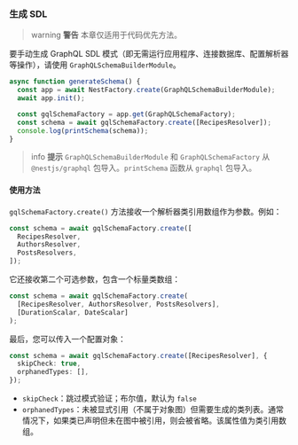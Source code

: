 ### 生成 SDL

> warning **警告** 本章仅适用于代码优先方法。

要手动生成 GraphQL SDL 模式（即无需运行应用程序、连接数据库、配置解析器等操作），请使用 `GraphQLSchemaBuilderModule`。

```typescript
async function generateSchema() {
  const app = await NestFactory.create(GraphQLSchemaBuilderModule);
  await app.init();

  const gqlSchemaFactory = app.get(GraphQLSchemaFactory);
  const schema = await gqlSchemaFactory.create([RecipesResolver]);
  console.log(printSchema(schema));
}
```

> info **提示** `GraphQLSchemaBuilderModule` 和 `GraphQLSchemaFactory` 从 `@nestjs/graphql` 包导入。`printSchema` 函数从 `graphql` 包导入。

#### 使用方法

`gqlSchemaFactory.create()` 方法接收一个解析器类引用数组作为参数。例如：

```typescript
const schema = await gqlSchemaFactory.create([
  RecipesResolver,
  AuthorsResolver,
  PostsResolvers,
]);
```

它还接收第二个可选参数，包含一个标量类数组：

```typescript
const schema = await gqlSchemaFactory.create(
  [RecipesResolver, AuthorsResolver, PostsResolvers],
  [DurationScalar, DateScalar]
);
```

最后，您可以传入一个配置对象：

```typescript
const schema = await gqlSchemaFactory.create([RecipesResolver], {
  skipCheck: true,
  orphanedTypes: [],
});
```

- `skipCheck`：跳过模式验证；布尔值，默认为 `false`
- `orphanedTypes`：未被显式引用（不属于对象图）但需要生成的类列表。通常情况下，如果类已声明但未在图中被引用，则会被省略。该属性值为类引用数组。
